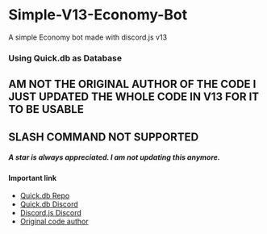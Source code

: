 # Simple-V13-Economy-Bot
A simple Economy bot made with discord.js v13

### Using Quick.db as Database

## AM NOT THE ORIGINAL AUTHOR OF THE CODE I JUST UPDATED THE WHOLE CODE IN V13 FOR IT TO BE USABLE

## SLASH COMMAND NOT SUPPORTED

##### A star is always appreciated. I am not updating this anymore.

#### Important link
+ [Quick.db Repo](https://github.com/TrueXPixels/quick.db)
+ [Quick.db Discord](https://discordapp.com/invite/plexidev)
+ [Discord.js Discord](https://discordapp.com/invite/bRCvFy9)
+ [Original code author](https://github.com/chxlls/economybot)
